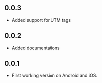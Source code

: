 ## 0.0.3

- Added support for UTM tags

## 0.0.2

- Added documentations

## 0.0.1

- First working version on Android and iOS.
